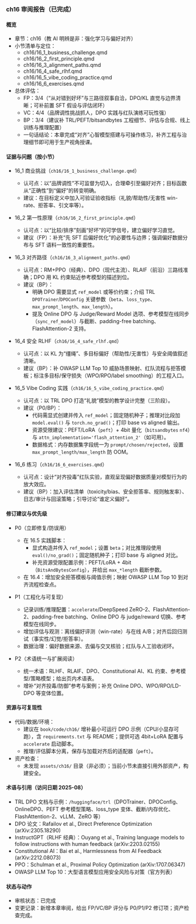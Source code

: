 ### ch16 审阅报告（已完成）

#### 概览
- 章节：ch16（教 AI 明辨是非：强化学习与偏好对齐）
- 小节清单与定位：
  - ch16/16_1_business_challenge.qmd
  - ch16/16_2_first_principle.qmd
  - ch16/16_3_alignment_paths.qmd
  - ch16/16_4_safe_rlhf.qmd
  - ch16/16_5_vibe_coding_practice.qmd
  - ch16/16_6_exercises.qmd
- 总体评估：
  - FP：3/4（“从对错到好坏”与三路径叙事自洽，DPO/KL 直觉与边界清晰；可补前置 SFT 假设与评估闭环）
  - VC：4/4（品牌调性挑战抓人，DPO 实践与红队演练可玩性强）
  - BP：3/4（建议补 TRL/PEFT/bitsandbytes 工程细节、评估与合规、线上训练与推理配置）
  - 一句话结论：本章完成“对齐”心智模型搭建与可操作练习，补齐工程与治理细节即可用于生产视角授课。

#### 证据与问题（按小节）
- 16_1 商业挑战（`ch16/16_1_business_challenge.qmd`）
  - 认可点：以“品牌调性”不可监督为切入，合理牵引至偏好对齐；目标函数从“正确性”到“偏好”的转变明确。
  - 建议：在目标定义中加入可验证验收指标（礼貌/帮助性/无害性 win-rate、拒答率、引文率等）。

- 16_2 第一性原理（`ch16/16_2_first_principle.qmd`）
  - 认可点：以“比较/排序”刻画“好坏”的可学信号，建立偏好学习直觉。
  - 建议（FP）：补充“先 SFT 后偏好优化”的必要性与边界；强调偏好数据分布与 SFT 语料一致性的重要性。

- 16_3 对齐路径（`ch16/16_3_alignment_paths.qmd`）
  - 认可点：RM+PPO（经典）、DPO（现代主流）、RLAIF（前沿）三路线准确；DPO 用 KL 约束贴近参考模型的描述到位。
  - 建议（BP）：
    - 明确 DPO 需要显式 `ref_model` 或等价约束；介绍 TRL `DPOTrainer`/`DPOConfig` 关键参数（`beta`、`loss_type`、`max_prompt_length`、`max_length`）。
    - 提及 Online DPO 与 Judge/Reward Model 选项、参考模型在线同步（`sync_ref_model`）与截断、padding-free batching、FlashAttention-2 支持。

- 16_4 安全 RLHF（`ch16/16_4_safe_rlhf.qmd`）
  - 认可点：以 KL 为“缰绳”、多目标偏好（帮助性/无害性）与安全阈值叙述清晰。
  - 建议（BP）：补 OWASP LLM Top 10 威胁场景映射、红队流程与拒答模板；标注多目标/保守损失（WPO/RPO/label smoothing）的工程入口。

- 16_5 Vibe Coding 实践（`ch16/16_5_vibe_coding_practice.qmd`）
  - 认可点：以 TRL DPO 打造“礼貌”模型的教学设计完整（三阶段）。
  - 建议（P0/BP）：
    - 代码需显式创建并传入 `ref_model`；固定随机种子；推理对比段加 `model.eval()` 与 `torch.no_grad()`；打印 base vs aligned 输出。
    - 资源受限建议：PEFT/LoRA（`peft`）+ 4bit 量化（`bitsandbytes` `nf4`）与 `attn_implementation='flash_attention_2'`（如可用）。
    - 数据格式：内存数据集字段统一为 `prompt/chosen/rejected`，设置 `max_prompt_length/max_length` 防 OOM。

- 16_6 练习（`ch16/16_6_exercises.qmd`）
  - 认可点：设计“对齐投毒”红队实验，直观呈现偏好数据质量对模型行为的放大效应。
  - 建议（BP）：加入评估清单（toxicity/bias、安全拒答率、规则触发率）、日志/审计与回滚策略；引导讨论“谁定义偏好”。

#### 修订建议与优先级
- P0（立即修复/防误用）
  - 在 16.5 实践脚本：
    - 显式构造并传入 `ref_model`；设置 `beta`；对比推理段使用 `eval()/no_grad()`；固定随机种子；打印 base 与 aligned 对比。
    - 补充资源受限配置示例：PEFT/LoRA + 4bit（`BitsAndBytesConfig`），并给出 `max_*length` 截断参数。
  - 在 16.4：增加安全拒答模板与阈值示例；映射 OWASP LLM Top 10 到对齐流程检查点。

- P1（工程化与可复现）
  - 记录训练/推理配置：`accelerate`/DeepSpeed ZeRO-2、FlashAttention-2、padding-free batching、Online DPO 与 judge/reward 切换、参考模型在线同步。
  - 增加评估与观测：离线偏好评测（win-rate）与在线 A/B；对齐后回归测试（事实性/幻觉/拒答率）。
  - 数据治理：偏好数据来源、去偏与交叉核验；红队与人工验收闭环。

- P2（术语统一与扩展阅读）
  - 统一术语：RLHF、RLAIF、DPO、Constitutional AI、KL 约束、参考模型/策略模型；给出页内术语表。
  - 增补“对齐投毒/防御”参考与案例；补充 Online DPO、WPO/RPO/LD-DPO 等变体位置。

#### 资源与可复现性
- 代码/数据/环境：
  - 建议在 `book/code/ch16/` 增补最小可运行 DPO 示例（CPU/小显存可跑），含 `requirements.txt` 与 README；提供可选 4bit+LoRA 配置与 `accelerate` 启动脚本。
  - 推理/评估脚本分离，保存与加载对齐后的适配器（`peft`）。
- 资产检查：
  - 未发现 `assets/ch16/` 目录（非必须）；当前小节未直接引用外部资产，构建安全。

#### 术语与引用（访问日期 2025-08）
- TRL DPO 文档与示例：`/huggingface/trl`（DPOTrainer、DPOConfig、OnlineDPO、PEFT 参考模型策略、loss_type 变体、截断/内存优化、FlashAttention-2、vLLM、ZeRO 等）
- DPO 论文：Rafailov et al., Direct Preference Optimization (arXiv:2305.18290)
- InstructGPT（RLHF 经典）：Ouyang et al., Training language models to follow instructions with human feedback (arXiv:2203.02155)
- Constitutional AI：Bai et al., Harmlessness from AI Feedback (arXiv:2212.08073)
- PPO：Schulman et al., Proximal Policy Optimization (arXiv:1707.06347)
- OWASP LLM Top 10：大型语言模型应用安全风险与对策（官方列表）

#### 状态与动作
- 审核状态：已完成
- 变更记录：新增本章审阅，给出 FP/VC/BP 评分与 P0/P1/P2 修订项；资产检查完成。

